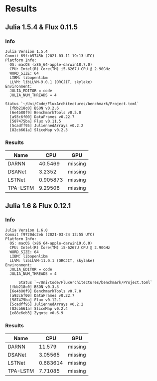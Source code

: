 # Results

## Julia 1.5.4 & Flux 0.11.5

### Info

```julia-repl
Julia Version 1.5.4
Commit 69fcb5745b (2021-03-11 19:13 UTC)
Platform Info:
  OS: macOS (x86_64-apple-darwin18.7.0)
  CPU: Intel(R) Core(TM) i5-6267U CPU @ 2.90GHz
  WORD_SIZE: 64
  LIBM: libopenlibm
  LLVM: libLLVM-9.0.1 (ORCJIT, skylake)
Environment:
  JULIA_EDITOR = code
  JULIA_NUM_THREADS = 4
```

```julia-repl
Status `~/Uni/Code/FluxArchitectures/benchmark/Project.toml`
  [fbb218c0] BSON v0.2.6
  [6e4b80f9] BenchmarkTools v0.5.0
  [a93c6f00] DataFrames v0.22.7
  [587475ba] Flux v0.11.5
  [5cadff95] JuliennedArrays v0.2.2
  [82cb661a] SliceMap v0.2.3
```

### Results

| Name     |  CPU        |   GPU     |   
|----------|-------------|-----------|
| DARNN    |     40.5469  |  missing |
| DSANet   |      3.2352  |  missing |
| LSTNet   |    0.905873  |  missing |
| TPA-LSTM |     9.29508  |  missing |


## Julia 1.6 & Flux 0.12.1

### Info

```julia-repl
Julia Version 1.6.0
Commit f9720dc2eb (2021-03-24 12:55 UTC)
Platform Info:
  OS: macOS (x86_64-apple-darwin19.6.0)
  CPU: Intel(R) Core(TM) i5-6267U CPU @ 2.90GHz
  WORD_SIZE: 64
  LIBM: libopenlibm
  LLVM: libLLVM-11.0.1 (ORCJIT, skylake)
Environment:
  JULIA_EDITOR = code
  JULIA_NUM_THREADS = 4
```

```julia-repl
      Status `~/Uni/Code/FluxArchitectures/benchmark/Project.toml`
  [fbb218c0] BSON v0.3.3
  [6e4b80f9] BenchmarkTools v0.7.0
  [a93c6f00] DataFrames v0.22.7
  [587475ba] Flux v0.12.1
  [5cadff95] JuliennedArrays v0.2.2
  [82cb661a] SliceMap v0.2.4
  [e88e6eb3] Zygote v0.6.9
```

### Results

| Name     |  CPU        |  GPU     |   
|----------|-------------|----------|
| DARNN    |     11.579  |  missing |
| DSANet   |    3.05565  |  missing |
| LSTNet   |   0.683614  |  missing |
| TPA-LSTM |    7.71085  |  missing |